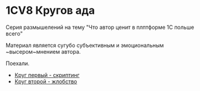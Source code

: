 # 1CV8 Кругов ада

Серия размышелений на тему "Что автор ценит в плптформе 1С польше всего"

Материал является сугубо субъективным и эмоциональным ~высером~мнением автора.

Поехали.

- [Круг первый - скриптинг](articles/круг_первый_скриптинг.md)
- [Круг второй - жлобство](articles/круг_второй_жлобство.md)
